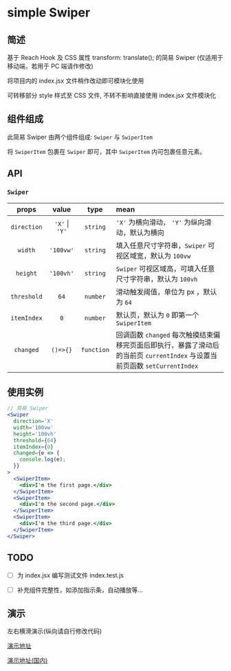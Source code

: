 # simple Swiper

## 简述

基于 Reach Hook 及 CSS 属性 transform: translate(); 的简易 Swiper (仅适用于移动端，若用于 PC 端请作修改)

将项目内的 index.jsx 文件稍作改动即可模块化使用

可转移部分 style 样式至 CSS 文件, 不转不影响直接使用 index.jsx 文件模块化

## 组件组成

此简易 Swiper 由两个组件组成: `Swiper` 与 `SwiperItem`

将 `SwiperItem` 包裹在 `Swiper` 即可，其中 `SwiperItem` 内可包裹任意元素。

## API

### `Swiper`

|    props    |     value      |    type    | mean                                                                                                                      |
| :---------: | :------------: | :--------: | :------------------------------------------------------------------------------------------------------------------------ |
| `direction` | `'X'` \| `'Y'` |  `string`  | `'X'` 为横向滑动， `'Y'` 为纵向滑动，默认为横向                                                                           |
|   `width`   |   `'100vw'`    |  `string`  | 填入任意尺寸字符串，`Swiper` 可视区域宽，默认为 `100vw`                                                                   |
|  `height`   |   `'100vh'`    |  `string`  | `Swiper` 可视区域高，可填入任意尺寸字符串，默认为 `100vh`                                                                 |
| `threshold` |      `64`      |  `number`  | 滑动触发阈值，单位为 px ，默认为 `64`                                                                                     |
| `itemIndex` |      `0`       |  `number`  | 默认页，默认为 `0` 即第一个 `SwiperItem`                                                                                  |
|  `changed`  |    `()=>{}`    | `function` | 回调函数 `changed` 每次触摸结束偏移完页面后即执行，暴露了滑动后的当前页 `currentIndex` 与设置当前页函数 `setCurrentIndex` |

## 使用实例

```jsx
// 简易 Swiper
<Swiper
  direction='X'
  width='100vw'
  height='100vh'
  threshold={64}
  itemIndex={0}
  changed={e => {
    console.log(e);
  }}
>
  <SwiperItem>
    <div>I'm the first page.</div>
  </SwiperItem>
  <SwiperItem>
    <div>I'm the second page.</div>
  </SwiperItem>
  <SwiperItem>
    <div>I'm the third page.</div>
  </SwiperItem>
</Swiper>
```

## TODO

- [ ] 为 index.jsx 编写测试文件 index.test.js

- [ ] 补充组件完整性，如添加指示条，自动播放等...

## 演示

左右横滑演示(纵向请自行修改代码)

[演示地址](https://chickenandfish.github.io/simple-Swiper/)

[演示地址(国内)](https://chickenandfish.gitee.io/simple-swiper/)
